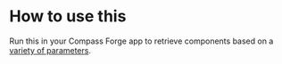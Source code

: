 # How to use this

Run this in your Compass Forge app to retrieve components based on a [variety of parameters](https://developer.atlassian.com/cloud/compass/forge-graphql-toolkit/TypeAliases/#compassqueryfieldfilter).